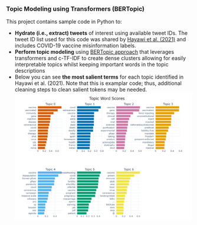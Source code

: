 ### Topic Modeling using Transformers (BERTopic)

This project contains sample code in Python to: 
* **Hydrate (i.e., extract) tweets** of interest using available tweet IDs. The tweet ID list used for this code was shared by [Hayawi et al. (2021)](https://github.com/sakibsh/ANTiVax/blob/main/Labeled/ids.txt) and includes COVID-19 vaccine misinformation labels.
* **Perform topic modeling** using [BERTopic approach](https://maartengr.github.io/BERTopic/index.html) that leverages transformers and c-TF-IDF to create dense clusters allowing for easily interpretable topics whilst keeping important words in the topic descriptions
* Below you can see **the most salient terms** for each topic identified in Hayawi et al. (2021). Note that this is examplar code; thus, additional cleaning steps to clean salient tokens may be needed.
![My Image](images/8topics.png)
